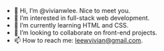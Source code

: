 - 👋 Hi, I’m @vivianwlee. Nice to meet you.
- 👀 I’m interested in full-stack web development.
- 🌱 I’m currently learning HTML and CSS.
- 💞️ I’m looking to collaborate on front-end projects.
- 📫 How to reach me: leewvivian@gmail.com.

<!---
vivianwlee/vivianwlee is a ✨ special ✨ repository because its `README.md` (this file) appears on your GitHub profile.
You can click the Preview link to take a look at your changes.
--->
